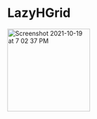 # LazyHGrid

<img width="188" alt="Screenshot 2021-10-19 at 7 02 37 PM" src="https://user-images.githubusercontent.com/16661905/137920645-2f1da5d8-6867-48c4-9f56-becbdc3d47e3.png">

